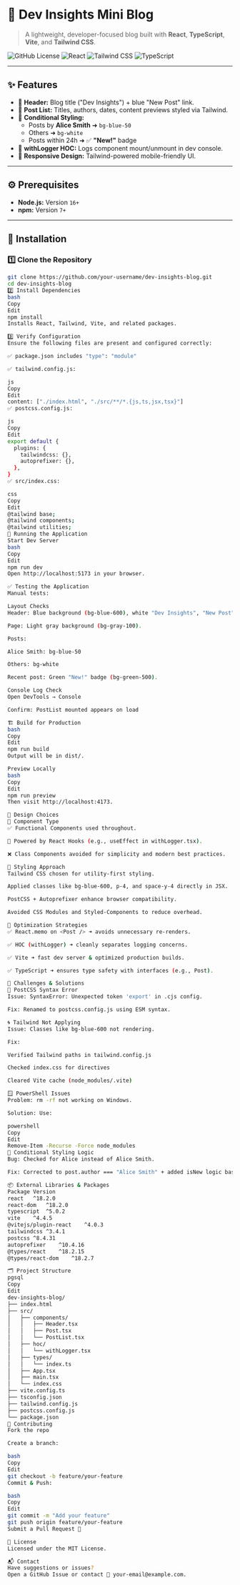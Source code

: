 # 🧠 **Dev Insights Mini Blog**

> A lightweight, developer-focused blog built with **React**, **TypeScript**, **Vite**, and **Tailwind CSS**.

![GitHub License](https://img.shields.io/badge/license-MIT-blue.svg)
![React](https://img.shields.io/badge/React-18.2.0-blue?logo=react)
![Tailwind CSS](https://img.shields.io/badge/TailwindCSS-3.4.1-38bdf8?logo=tailwind-css)
![TypeScript](https://img.shields.io/badge/TypeScript-5.0.2-3178c6?logo=typescript)

---

## ✨ **Features**

- 📌 **Header:** Blog title ("Dev Insights") + blue "New Post" link.
- 📄 **Post List:** Titles, authors, dates, content previews styled via Tailwind.
- 🎨 **Conditional Styling:**
  - Posts by **Alice Smith** ➜ `bg-blue-50`
  - Others ➜ `bg-white`
  - Posts within 24h ➜ ✅ **"New!"** badge
- 🧩 **withLogger HOC:** Logs component mount/unmount in dev console.
- 📱 **Responsive Design:** Tailwind-powered mobile-friendly UI.

---

## ⚙️ **Prerequisites**

- **Node.js:** Version `16+`
- **npm:** Version `7+`

---

## 🚀 **Installation**

### 1️⃣ Clone the Repository

```bash
git clone https://github.com/your-username/dev-insights-blog.git
cd dev-insights-blog
2️⃣ Install Dependencies
bash
Copy
Edit
npm install
Installs React, Tailwind, Vite, and related packages.

3️⃣ Verify Configuration
Ensure the following files are present and configured correctly:

✅ package.json includes "type": "module"

✅ tailwind.config.js:

js
Copy
Edit
content: ["./index.html", "./src/**/*.{js,ts,jsx,tsx}"]
✅ postcss.config.js:

js
Copy
Edit
export default {
  plugins: {
    tailwindcss: {},
    autoprefixer: {},
  },
}
✅ src/index.css:

css
Copy
Edit
@tailwind base;
@tailwind components;
@tailwind utilities;
🧪 Running the Application
Start Dev Server
bash
Copy
Edit
npm run dev
Open http://localhost:5173 in your browser.

✅ Testing the Application
Manual tests:

Layout Checks
Header: Blue background (bg-blue-600), white "Dev Insights", "New Post" link (hover underline).

Page: Light gray background (bg-gray-100).

Posts:

Alice Smith: bg-blue-50

Others: bg-white

Recent post: Green "New!" badge (bg-green-500).

Console Log Check
Open DevTools → Console

Confirm: PostList mounted appears on load

🏗️ Build for Production
bash
Copy
Edit
npm run build
Output will be in dist/.

Preview Locally
bash
Copy
Edit
npm run preview
Then visit http://localhost:4173.

🧠 Design Choices
🧬 Component Type
✅ Functional Components used throughout.

🔧 Powered by React Hooks (e.g., useEffect in withLogger.tsx).

❌ Class Components avoided for simplicity and modern best practices.

🎨 Styling Approach
Tailwind CSS chosen for utility-first styling.

Applied classes like bg-blue-600, p-4, and space-y-4 directly in JSX.

PostCSS + Autoprefixer enhance browser compatibility.

Avoided CSS Modules and Styled-Components to reduce overhead.

🧩 Optimization Strategies
✅ React.memo on <Post /> ➜ avoids unnecessary re-renders.

✅ HOC (withLogger) ➜ cleanly separates logging concerns.

✅ Vite ➜ fast dev server & optimized production builds.

✅ TypeScript ➜ ensures type safety with interfaces (e.g., Post).

🧰 Challenges & Solutions
🧨 PostCSS Syntax Error
Issue: SyntaxError: Unexpected token 'export' in .cjs config.

Fix: Renamed to postcss.config.js using ESM syntax.

🌀 Tailwind Not Applying
Issue: Classes like bg-blue-600 not rendering.

Fix:

Verified Tailwind paths in tailwind.config.js

Checked index.css for directives

Cleared Vite cache (node_modules/.vite)

🪟 PowerShell Issues
Problem: rm -rf not working on Windows.

Solution: Use:

powershell
Copy
Edit
Remove-Item -Recurse -Force node_modules
🧪 Conditional Styling Logic
Bug: Checked for Alice instead of Alice Smith.

Fix: Corrected to post.author === "Alice Smith" + added isNew logic based on post date.

📦 External Libraries & Packages
Package	Version
react	^18.2.0
react-dom	^18.2.0
typescript	^5.0.2
vite	^4.4.5
@vitejs/plugin-react	^4.0.3
tailwindcss	^3.4.1
postcss	^8.4.31
autoprefixer	^10.4.16
@types/react	^18.2.15
@types/react-dom	^18.2.7

🗂️ Project Structure
pgsql
Copy
Edit
dev-insights-blog/
├── index.html
├── src/
│   ├── components/
│   │   ├── Header.tsx
│   │   ├── Post.tsx
│   │   └── PostList.tsx
│   ├── hoc/
│   │   └── withLogger.tsx
│   ├── types/
│   │   └── index.ts
│   ├── App.tsx
│   ├── main.tsx
│   └── index.css
├── vite.config.ts
├── tsconfig.json
├── tailwind.config.js
├── postcss.config.js
└── package.json
🤝 Contributing
Fork the repo

Create a branch:

bash
Copy
Edit
git checkout -b feature/your-feature
Commit & Push:

bash
Copy
Edit
git commit -m "Add your feature"
git push origin feature/your-feature
Submit a Pull Request 🚀

📜 License
Licensed under the MIT License.

📬 Contact
Have suggestions or issues?
Open a GitHub Issue or contact 📧 your-email@example.com.
